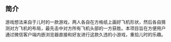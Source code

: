 ﻿## 简介

游戏想法来自于儿时的一款游戏，两人各自在方格纸上画好飞机形状，然后各自猜测对方飞机的布局，最先击中对方所有飞机头部的一方获胜。本项目旨在方便用户通过微信客户端内嵌浏览器直接和好友进行这款久违的小游戏，重拾儿时的乐趣。